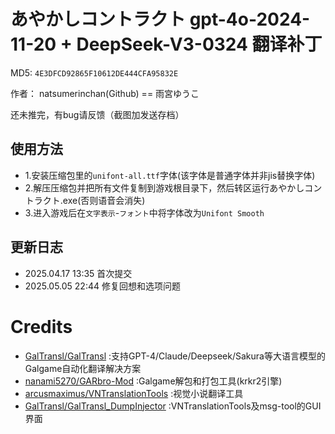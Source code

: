 # あやかしコントラクト gpt-4o-2024-11-20 + DeepSeek-V3-0324 翻译补丁

MD5: `4E3DFCD92865F10612DE444CFA95832E`

作者： natsumerinchan(Github) == 雨宮ゆうこ

还未推完，有bug请反馈（截图加发送存档）

## 使用方法
- 1.安装压缩包里的`unifont-all.ttf`字体(该字体是普通字体并非jis替换字体)
- 2.解压压缩包并把所有文件复制到游戏根目录下，然后转区运行あやかしコントラクト.exe(否则语音会消失)
- 3.进入游戏后在`文字表示`-`フォント`中将字体改为`Unifont Smooth`

## 更新日志
- 2025.04.17 13:35 首次提交
- 2025.05.05 22:44 修复回想和选项问题

# Credits

- [GalTransl/GalTransl](https://github.com/GalTransl/GalTransl.git) :支持GPT-4/Claude/Deepseek/Sakura等大语言模型的Galgame自动化翻译解决方案
- [nanami5270/GARbro-Mod](https://github.com/nanami5270/GARbro-Mod.git) :Galgame解包和打包工具(krkr2引擎)
- [arcusmaximus/VNTranslationTools](https://github.com/arcusmaximus/VNTranslationTools.git) :视觉小说翻译工具
- [GalTransl/GalTransl_DumpInjector](https://github.com/GalTransl/GalTransl_DumpInjector.git) :VNTranslationTools及msg-tool的GUI界面
